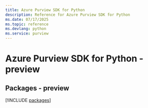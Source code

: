 ```yaml
---
title: Azure Purview SDK for Python
description: Reference for Azure Purview SDK for Python
ms.date: 07/17/2025
ms.topic: reference
ms.devlang: python
ms.service: purview
---
```

# Azure Purview SDK for Python - preview
## Packages - preview
[!INCLUDE [packages](purview-index.md)]